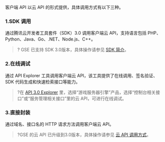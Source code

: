 

客户端 API 以云 API 的形式提供，具体调用方式有以下三种。

### 1.SDK 调用
通过腾讯云开发者工具套件（SDK）3.0 调用客户端云 API，支持语言包括 PHP、Python、Java、Go、.NET、Node.js、C++。 
 >? GSE 已支持 SDK 3.0版本，具体操作请参见 [SDK 简介](https://cloud.tencent.com/document/sdk/Description)。

### 2.在线调试
通过 API Explorer 工具调用客户端云 API，该工具提供了在线调用、签名验证、SDK 代码生成和快速检索接口等能力。

 >?在 [API 3.0 Explorer](https://console.cloud.tencent.com/api/explorer?Product=gse&Version=2019-11-12&Action=DeleteScalingPolicy&SignVersion=) 里，选择“游戏服务器引擎”产品，选择“控制台相关接口”或“服务管理相关接口”里的云 API，可进行在线调试。

### 3.直接封装
通过域名、接口名的 HTTP 请求方法调用客户端云 API。

 >?GSE 的云 API 已升级到3.0版本，具体操作请参见 [云 API 调用方式](https://cloud.tencent.com/document/api/1165/42052)。
